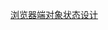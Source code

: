 
[浏览器端对象状态设计](https://docs.google.com/document/d/1K5jmL3olPDQuTquxKjJ_jJICNrdPJ3yU22npvbOJct0/edit?usp=sharing)